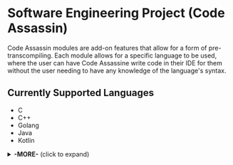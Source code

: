 # Software Engineering Project (**Code Assassin**)

Code Assassin modules are add-on features that allow for a form of pre-transcompiling. Each module allows for a specific language to be used, where the user can have Code Assassine write code in their IDE for them without the user needing to have any knowledge of the language's syntax.

## Currently Supported Languages

 - C
 - C++
 - Golang
 - Java
 - Kotlin
<details>
<summary><strong>-MORE-</strong> (click to expand)</summary>
 - Python
 - Rust
 - Swift
<details>

## Getting Started

These instructions will get you a copy of the project up and running on your local machine for development and testing purposes.

### Prerequisites

What things you need to install the software and how to install them

```
Code Assassin Core Module
```

### Installing

A step by step series guide on how to set up the project on your local machine.

Pull/download the language files that will be used for the desired programming languages. Then place the file in the main Code Assassin program file.

```
~\CodeAssassin\
```

## Built With

* [Visual Basic Scripting](https://ss64.com/vb/)

## Versioning

We use [Git](https://git-scm.com/doc) for versioning. For the versions available, see the [tags on this repository](https://github.com/software-engineering/tags).

## Authors

* **Alex Besuden** - *Provided README* - [@abesuden](https://github.com/abesuden)

See also the list of [contributors](https://github.com/abesuden/software-engineering/contributors) who participated in this project.

## License

This project is licensed under the [MIT](LICENSE.md) Creative Commons License - see the [LICENSE.md](LICENSE.md) file for details

## Acknowledgments

* [@Alex Besuden](https://github.com/abesuden) (**Project Manager/Software Engineer**)
    * *C*
    * *Python*
    * *Java*
    * *Swift*
    * *Assembly x86*
* [@Josh Lowy](https://github.com/DLJ42) (**Solutions Architect**)
    * *GO*
    * *Rust*
* [@Donald Thompson](https://github.com/dthompsonii) (**Software Developer**)
    * *Kotlin*
* [@Vlad Smirnov](https://github.com/Pr0vlad) (**Software Developer**)
    * *C#*
* [@Riley Kollman](https://github.com/kr-1) (**Database Lead**)
    * *C++*
* [@Ethan Unkefer](https://github.com/eunkefer) (**Quality Manager**)
    * *Cobol*
